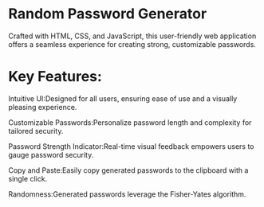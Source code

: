 # Random Password Generator

Crafted with HTML, CSS, and JavaScript, this user-friendly web application offers a seamless experience for creating strong, customizable passwords.

# Key Features:

Intuitive UI:Designed for all users, ensuring ease of use and a visually pleasing experience.

Customizable Passwords:Personalize password length and complexity for tailored security.

Password Strength Indicator:Real-time visual feedback empowers users to gauge password security.

Copy and Paste:Easily copy generated passwords to the clipboard with a single click.

Randomness:Generated passwords leverage the Fisher-Yates algorithm.
